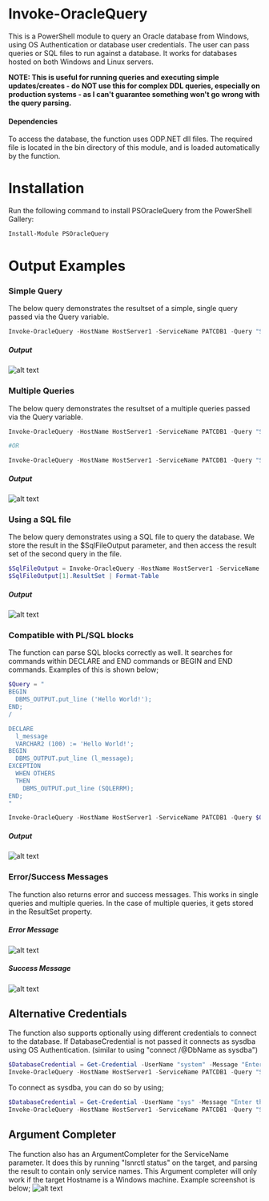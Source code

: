 # Invoke-OracleQuery
This is a PowerShell module to query an Oracle database from Windows, using OS Authentication or database user credentials. The user can pass queries or SQL files to run against a database. It works for databases hosted on both Windows and Linux servers.

**NOTE: This is useful for running queries and executing simple updates/creates - do NOT use this for complex DDL queries, especially on production systems - as I can't guarantee something won't go wrong with the query parsing.**

#### Dependencies
To access the database, the function uses ODP.NET dll files. The required file is located in the bin directory of this module, and is loaded automatically by the function.

# Installation
Run the following command to install PSOracleQuery from the PowerShell Gallery:
```powershell
Install-Module PSOracleQuery
```

# Output Examples

### Simple Query
The below query demonstrates the resultset of a simple, single query passed via the Query variable.

```powershell 
Invoke-OracleQuery -HostName HostServer1 -ServiceName PATCDB1 -Query "Select username from dba_users;" 
```
##### Output
![alt text](./ExampleScreenshots/SimpleSelect.png "Simple Query example")


### Multiple Queries
The below query demonstrates the resultset of a multiple queries passed via the Query variable. 

```powershell 
Invoke-OracleQuery -HostName HostServer1 -ServiceName PATCDB1 -Query "Select username from dba_users; select * from dual;" 

#OR

Invoke-OracleQuery -HostName HostServer1 -ServiceName PATCDB1 -Query "Select username from dba_users;",  "select * from dual;" 
```
##### Output
![alt text](./ExampleScreenshots/MultipleQueries.png "Multiple Query example")

### Using a SQL file
The below query demonstrates using a SQL file to query the database. We store the result in the $SqlFileOutput parameter, and then access the result set of the second query in the file.

```powershell 
$SqlFileOutput = Invoke-OracleQuery -HostName HostServer1 -ServiceName PATCDB1 -SqlFile "C:\test\OracleQuery.sql"
$SqlFileOutput[1].ResultSet | Format-Table
```
##### Output
![alt text](./ExampleScreenshots/SqlFileExample.png "SQlFile example")


### Compatible with PL/SQL blocks
The function can parse SQL blocks correctly as well. It searches for commands within DECLARE and END commands or BEGIN and END commands. Examples of this is shown below;

```powershell
$Query = "
BEGIN
  DBMS_OUTPUT.put_line ('Hello World!');
END;
/

DECLARE
  l_message  
  VARCHAR2 (100) := 'Hello World!';
BEGIN
  DBMS_OUTPUT.put_line (l_message);
EXCEPTION
  WHEN OTHERS
  THEN
    DBMS_OUTPUT.put_line (SQLERRM);
END;
"

Invoke-OracleQuery -HostName HostServer1 -ServiceName PATCDB1 -Query $Query
```
##### Output
![alt text](./ExampleScreenshots/PLSQLBlock_exampleResult.png "PL/SQL block example")

### Error/Success Messages
The function also returns error and success messages. This works in single queries and multiple queries. In the case of multiple queries, it gets stored in the ResultSet property.

##### Error Message
![alt text](./ExampleScreenshots/ErrorMessage.png "Multiple Query example")

##### Success Message
![alt text](./ExampleScreenshots/SuccessMessage.png "Multiple Query example")

## Alternative Credentials
The function also supports optionally using different credentials to connect to the database. If DatabaseCredential is not passed it connects as sysdba using OS Authentication. (similar to using "connect /@DbName as sysdba")

```powershell 
$DatabaseCredential = Get-Credential -UserName "system" -Message "Enter the user password"
Invoke-OracleQuery -HostName HostServer1 -ServiceName PATCDB1 -Query "Select username from dba_users;" -DatabaseCredential $DatabaseCredential
```
To connect as sysdba, you can do so by using;
```powershell 
$DatabaseCredential = Get-Credential -UserName "sys" -Message "Enter the user password"
Invoke-OracleQuery -HostName HostServer1 -ServiceName PATCDB1 -Query "Select username from dba_users;" -DatabaseCredential $DatabaseCredential -AsSysdba
```

## Argument Completer
The function also has an ArgumentCompleter for the ServiceName parameter. It does this by running "lsnrctl status" on the target, and parsing the result to contain only service names. This Argument completer will only work if the target Hostname is a Windows machine. Example screenshot is below;
![alt text](./ExampleScreenshots/ArgumentCompleter.png "ArgumentCompleter example")
